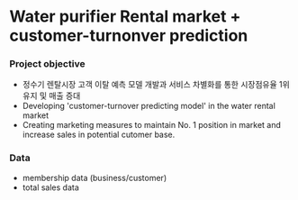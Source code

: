 # Water purifier Rental market + customer-turnonver prediction

### Project objective 
- 정수기 렌탈시장 고객 이탈 예측 모델 개발과 서비스 차별화를 통한 시장점유율 1위 유지 및 매출 증대
- Developing 'customer-turnover predicting model' in the water rental market
- Creating marketing measures to maintain No. 1 position in market and increase sales in potential cutomer base.  

### Data
- membership data (business/customer)
- total sales data 
